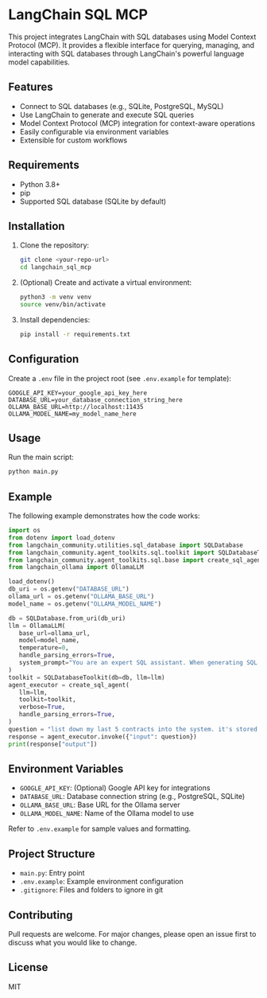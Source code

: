 # LangChain SQL MCP

This project integrates LangChain with SQL databases using Model Context Protocol (MCP). It provides a flexible interface for querying, managing, and interacting with SQL databases through LangChain's powerful language model capabilities.

## Features
- Connect to SQL databases (e.g., SQLite, PostgreSQL, MySQL)
- Use LangChain to generate and execute SQL queries
- Model Context Protocol (MCP) integration for context-aware operations
- Easily configurable via environment variables
- Extensible for custom workflows

## Requirements
- Python 3.8+
- pip
- Supported SQL database (SQLite by default)

## Installation
1. Clone the repository:
   ```bash
   git clone <your-repo-url>
   cd langchain_sql_mcp
   ```
2. (Optional) Create and activate a virtual environment:
   ```bash
   python3 -m venv venv
   source venv/bin/activate
   ```
3. Install dependencies:
   ```bash
   pip install -r requirements.txt
   ```

## Configuration

Create a `.env` file in the project root (see `.env.example` for template):

```
GOOGLE_API_KEY=your_google_api_key_here
DATABASE_URL=your_database_connection_string_here
OLLAMA_BASE_URL=http://localhost:11435
OLLAMA_MODEL_NAME=my_model_name_here
```

## Usage
Run the main script:
```bash
python main.py
```


## Example
The following example demonstrates how the code works:

```python
import os
from dotenv import load_dotenv
from langchain_community.utilities.sql_database import SQLDatabase
from langchain_community.agent_toolkits.sql.toolkit import SQLDatabaseToolkit
from langchain_community.agent_toolkits.sql.base import create_sql_agent
from langchain_ollama import OllamaLLM

load_dotenv()
db_uri = os.getenv("DATABASE_URL")
ollama_url = os.getenv("OLLAMA_BASE_URL")
model_name = os.getenv("OLLAMA_MODEL_NAME")

db = SQLDatabase.from_uri(db_uri)
llm = OllamaLLM(
   base_url=ollama_url,
   model=model_name,
   temperature=0,
   handle_parsing_errors=True,
   system_prompt="You are an expert SQL assistant. When generating SQL queries, output only raw SQL. Do not use Markdown formatting or code fences."
)
toolkit = SQLDatabaseToolkit(db=db, llm=llm)
agent_executor = create_sql_agent(
   llm=llm,
   toolkit=toolkit,
   verbose=True,
   handle_parsing_errors=True,
)
question = "list down my last 5 contracts into the system. it's stored in the ContractExtraction table."
response = agent_executor.invoke({"input": question})
print(response["output"])
```


## Environment Variables
- `GOOGLE_API_KEY`: (Optional) Google API key for integrations
- `DATABASE_URL`: Database connection string (e.g., PostgreSQL, SQLite)
- `OLLAMA_BASE_URL`: Base URL for the Ollama server
- `OLLAMA_MODEL_NAME`: Name of the Ollama model to use

Refer to `.env.example` for sample values and formatting.

## Project Structure
- `main.py`: Entry point
- `.env.example`: Example environment configuration
- `.gitignore`: Files and folders to ignore in git

## Contributing
Pull requests are welcome. For major changes, please open an issue first to discuss what you would like to change.

## License
MIT
